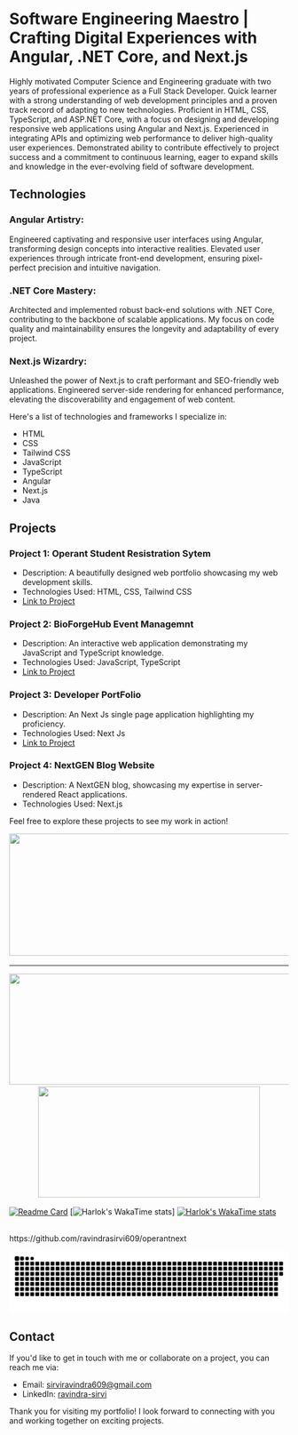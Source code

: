 # Software Engineering Maestro | Crafting Digital Experiences with Angular, .NET Core, and Next.js


Highly motivated Computer Science and Engineering graduate with two years of professional experience as a Full Stack Developer. Quick learner with a strong
understanding of web development principles and a proven track record of adapting to new technologies. Proficient in HTML, CSS, TypeScript, and ASP.NET
Core, with a focus on designing and developing responsive web applications using Angular and Next.js. Experienced in integrating APIs and optimizing web
performance to deliver high-quality user experiences. Demonstrated ability to contribute effectively to project success and a commitment to continuous
learning, eager to expand skills and knowledge in the ever-evolving field of software development.


## Technologies
### Angular Artistry: 
Engineered captivating and responsive user interfaces using Angular, transforming design concepts into interactive realities. Elevated user experiences through intricate front-end development, ensuring pixel-perfect precision and intuitive navigation.

### .NET Core Mastery: 
Architected and implemented robust back-end solutions with .NET Core, contributing to the backbone of scalable applications. My focus on code quality and maintainability ensures the longevity and adaptability of every project.

### Next.js Wizardry: 
Unleashed the power of Next.js to craft performant and SEO-friendly web applications. Engineered server-side rendering for enhanced performance, elevating the discoverability and engagement of web content.

Here's a list of technologies and frameworks I specialize in:

- HTML
- CSS
- Tailwind CSS
- JavaScript
- TypeScript
- Angular
- Next.js
- Java

## Projects

### Project 1: Operant Student Resistration Sytem

- Description: A beautifully designed web portfolio showcasing my web development skills.
- Technologies Used: HTML, CSS, Tailwind CSS
- [Link to Project](https://operantpharmacy.vercel.app)

### Project 2: BioForgeHub Event Managemnt 

- Description: An interactive web application demonstrating my JavaScript and TypeScript knowledge.
- Technologies Used: JavaScript, TypeScript
- [Link to Project](https://operant-evently.vercel.app/)

### Project 3: Developer PortFolio

- Description: An Next Js single page application highlighting my proficiency.
- Technologies Used: Next Js
- [Link to Project](https://theravindrachoudhary.vercel.app/)

### Project 4: NextGEN Blog Website

- Description: A NextGEN blog, showcasing my expertise in server-rendered React applications.
- Technologies Used: Next.js

Feel free to explore these projects to see my work in action!


  
<p align="center">
  <img width="800" height="220" src="https://streak-stats.demolab.com?user=ravindrasirvi609&theme=highcontrast&hide_border=true&border_radius=5&card_width=800">
</p>


---




<p align="center">
  <img width="600" height="200" src="https://github-readme-stats.vercel.app/api?username=ravindrasirvi609&show_icons=true&theme=vision-friendly-dark">
  <img width="400" height="200" src="https://github-readme-stats.vercel.app/api/top-langs/?username=ravindrasirvi609&size_weight=0.15&count_weight=0.5&layout=compact&theme=vision-friendly-dark">
</p>
 
[![Readme Card](https://github-readme-stats.vercel.app/api/pin/?username=ravindrasirvi609&repo=operantnext)](https://github.com/ravindrasirvi609/operantnext)
[![Harlok's WakaTime stats](https://github-readme-stats.vercel.app/api/wakatime?username=ravindrasirvi609)]
[![Harlok's WakaTime stats](https://github-readme-stats.vercel.app/api/wakatime?username=ravindrasirvi609)](https://github.com/ravindrasirvi609/operantnext)
<div id="header" align="center">
  <img src="https://komarev.com/ghpvc/?username=ravindrasirvi609&style=for-the-badge&color=orange" alt=""/>
</div>
https://github.com/ravindrasirvi609/operantnext
<p align="center">
 <img width="1000" src="assets/github-snake.svg" alt="snake"/>
</p>



## Contact

If you'd like to get in touch with me or collaborate on a project, you can reach me via:

- Email: [sirviravindra609@gmail.com](mailto:sirviravindra609@gmail.com)
- LinkedIn: [ravindra-sirvi](https://www.linkedin.com/in/ravindra-sirvi-a3a260187/)

Thank you for visiting my portfolio! I look forward to connecting with you and working together on exciting projects.
